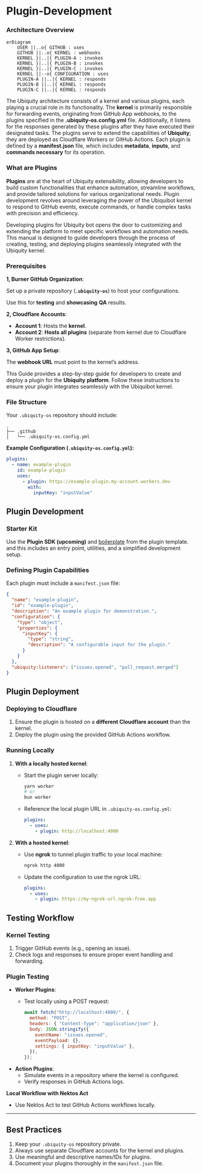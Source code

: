 # Plugin-Development

### **Architecture Overview**

```mermaid
erDiagram
    USER ||..o{ GITHUB : uses
    GITHUB ||..o{ KERNEL : webhooks
    KERNEL }|..|{ PLUGIN-A : invokes
    KERNEL }|..|{ PLUGIN-B : invokes
    KERNEL }|..|{ PLUGIN-C : invokes
    KERNEL ||--o{ CONFIGURATION : uses
    PLUGIN-A ||..|{ KERNEL : responds
    PLUGIN-B ||..|{ KERNEL : responds
    PLUGIN-C ||..|{ KERNEL : responds
```

The Ubiquity architecture consists of a kernel and various plugins, each playing a crucial role in its functionality. The **kernel** is primarily responsible for forwarding events, originating from GitHub App webhooks, to the plugins specified in the **.ubiquity-os.config.yml** file. Additionally, it listens for the responses generated by these plugins after they have executed their designated tasks. The plugins serve to extend the capabilities of **Ubiquity**; they are deployed as Cloudflare Workers or GitHub Actions. Each plugin is defined by a **manifest.json** file, which includes **metadata**, **inputs**, and **commands necessary** for its operation.

### What are Plugins

**Plugins** are at the heart of Ubiquity extensibility, allowing developers to build custom functionalities that enhance automation, streamline workflows, and provide tailored solutions for various organizational needs. Plugin development revolves around leveraging the power of the Ubiquibot kernel to respond to GitHub events, execute commands, or handle complex tasks with precision and efficiency.

Developing plugins for Ubiquity bot opens the door to customizing and extending the platform to meet specific workflows and automation needs. This manual is designed to guide developers through the process of creating, testing, and deploying plugins seamlessly integrated with the Ubiquity kernel.

### **Prerequisites**

**1, Burner GitHub Organization**:

Set up a private repository (**`.ubiquity-os`**) to host your configurations.

Use this for **testing** and **showcasing** **QA** results.

**2, Cloudflare Accounts**:

* **Account 1**: Hosts the **kernel**.
* **Account 2**: **Hosts all plugins** (separate from kernel due to Cloudflare Worker restrictions).

**3, GitHub App Setup**:

The **webhook URL** must point to the kernel’s address.

This Guide provides a step-by-step guide for developers to create and deploy a plugin for the **Ubiquity** **platform**. Follow these instructions to ensure your plugin integrates seamlessly with the Ubiquibot kernel.

### **File Structure**

Your `.ubiquity-os` repository should include:

```plaintext
.
├── .github
│   └── .ubiquity-os.config.yml
```

**Example Configuration (`.ubiquity-os.config.yml`):**

```yaml
plugins:
  - name: example-plugin
    id: example-plugin
    uses:
      - plugin: https://example-plugin.my-account.workers.dev
        with:
          inputKey: "inputValue"
```

## **Plugin Development**

### **Starter Kit**

Use the **Plugin SDK (upcoming)** and [boilerplate](https://github.com/ubiquity-os/plugin-template) from the plugin template. and this includes an entry point, utilities, and a simplified development setup.

### **Defining Plugin Capabilities**

Each plugin must include a `manifest.json` file:

```json
{
  "name": "example-plugin",
  "id": "example-plugin",
  "description": "An example plugin for demonstration.",
  "configuration": {
    "type": "object",
    "properties": {
      "inputKey": {
        "type": "string",
        "description": "A configurable input for the plugin."
      }
    }
  },
  "ubiquity:listeners": ["issues.opened", "pull_request.merged"]
}
```

## **Plugin Deployment**

### **Deploying to Cloudflare**

1. Ensure the plugin is hosted on a **different Cloudflare account** than the kernel.
2. Deploy the plugin using the provided GitHub Actions workflow.

### **Running Locally**

1. **With a locally hosted kernel**:
   *   Start the plugin server locally:

       ```bash
       yarn worker
       # or
       bun worker
       ```
   *   Reference the local plugin URL in `.ubiquity-os.config.yml`:

       ```yaml
       plugins:
         - uses:
           - plugin: http://localhost:4000
       ```
2. **With a hosted kernel**:
   *   Use **ngrok** to tunnel plugin traffic to your local machine:

       ```bash
       ngrok http 4000
       ```
   *   Update the configuration to use the ngrok URL:

       ```yaml
       plugins:
         - uses:
           - plugin: https://my-ngrok-url.ngrok-free.app
       ```

## **Testing Workflow**

### **Kernel Testing**

1. Trigger GitHub events (e.g., opening an issue).
2. Check logs and responses to ensure proper event handling and forwarding.

### **Plugin Testing**

* **Worker Plugins**:
  *   Test locally using a POST request:

      ```javascript
      await fetch("http://localhost:4000/", {
        method: "POST",
        headers: { "Content-Type": "application/json" },
        body: JSON.stringify({
          eventName: "issues.opened",
          eventPayload: {},
          settings: { inputKey: "inputValue" },
        }),
      });
      ```
* **Action Plugins**:
  * Simulate events in a repository where the kernel is configured.
  * Verify responses in GitHub Actions logs.

**Local Workflow with Nektos Act**

* Use Nektos Act to test GitHub Actions workflows locally.

***

## **Best Practices**

1. Keep your `.ubiquity-os` repository private.
2. Always use separate Cloudflare accounts for the kernel and plugins.
3. Use meaningful and descriptive names/IDs for plugins.
4. Document your plugins thoroughly in the `manifest.json` file.
